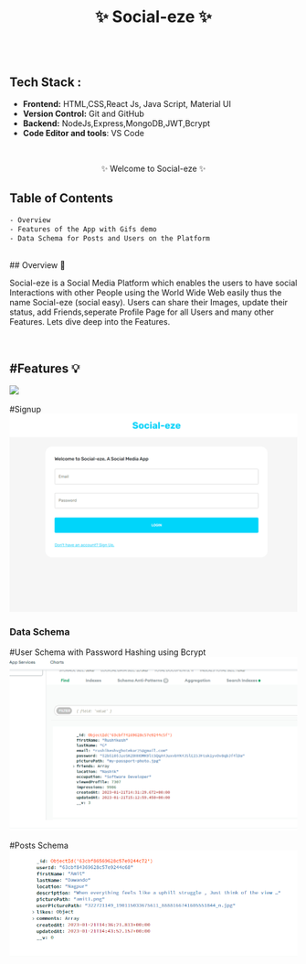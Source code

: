 <h1 align="center">
       ✨  Social-eze   ✨
</h1>
<h2 align="center"
  A Social Media 
 </h2>
 
<br />

## Tech Stack : 

- **Frontend:** HTML,CSS,React Js, Java Script, Material UI
- **Version Control:** Git and GitHub
- **Backend:** NodeJs,Express,MongoDB,JWT,Bcrypt
- **Code Editor and tools**: VS Code

 <br />

   <p align="center">✨ Welcome to Social-eze ✨ <br /></p>


## Table of Contents

    - Overview
    - Features of the App with Gifs demo
    - Data Schema for Posts and Users on the Platform

 <br />
## Overview 🔨

Social-eze  is a Social Media Platform which enables the users to have social Interactions with other People using the World Wide Web easily thus the name Social-eze (social easy). Users can share their Images, update their status, add Friends,seperate Profile Page for all Users and many other Features. Lets dive deep into the Features.

<br/>

<h2>#Features 💡</h2>

![](https://github.com/rushikeshg25/Social-eze/blob/main/client/Gifs%20for%20Readme/Login%20and%20DarkMode.gif)

#Signup
![](https://github.com/rushikeshg25/Social-eze/blob/main/client/Gifs%20for%20Readme/SignUP.gif)

<h3>Data Schema</h3>

#User Schema with Password Hashing using Bcrypt
![](https://github.com/rushikeshg25/Social-eze/blob/main/client/Gifs%20for%20Readme/Screenshot%202023-01-21%20205221.png)

#Posts Schema
![](https://github.com/rushikeshg25/Social-eze/blob/main/client/Gifs%20for%20Readme/Screenshot%202023-01-22%20003528.png)



